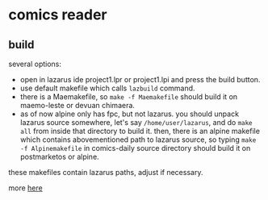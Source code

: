 

# comics reader

## build

several options:

* open in lazarus ide project1.lpr or project1.lpi and press the build button.
* use default makefile which calls `lazbuild` command.
* there is a Maemakefile, so `make -f Maemakefile` should build it on maemo-leste or devuan chimaera.
* as of now alpine only has fpc, but not lazarus. you should unpack lazarus source somewhere, let's say `/home/user/lazarus`, and do `make all` from inside that directory to build it. then, there is an alpine makefile which contains abovementioned path to lazarus source, so typing `make -f Alpinemakefile` in comics-daily source directory should build it on postmarketos or alpine.

these makefiles contain lazarus paths, adjust if necessary.

more [here](https://xn--y9azesw6bu.xn--y9a3aq/content/24165919/)


